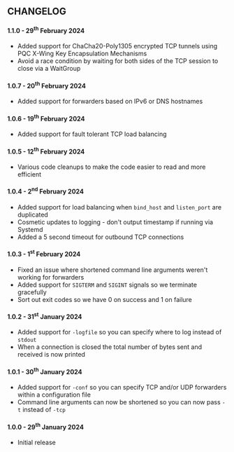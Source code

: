 ## CHANGELOG

#### 1.1.0 - 29<sup>th</sup> February 2024
- Added support for ChaCha20-Poly1305 encrypted TCP tunnels using PQC X-Wing Key Encapsulation Mechanisms
- Avoid a race condition by waiting for both sides of the TCP session to close via a WaitGroup

#### 1.0.7 - 20<sup>th</sup> February 2024
- Added support for forwarders based on IPv6 or DNS hostnames

#### 1.0.6 - 19<sup>th</sup> February 2024
- Added support for fault tolerant TCP load balancing

#### 1.0.5 - 12<sup>th</sup> February 2024
- Various code cleanups to make the code easier to read and more efficient

#### 1.0.4 - 2<sup>nd</sup> February 2024
- Added support for load balancing when `bind_host` and `listen_port` are duplicated
- Cosmetic updates to logging - don't output timestamp if running via Systemd
- Added a 5 second timeout for outbound TCP connections

#### 1.0.3 - 1<sup>st</sup> February 2024
- Fixed an issue where shortened command line arguments weren't working for forwarders
- Added support for `SIGTERM` and `SIGINT` signals so we terminate gracefully
- Sort out exit codes so we have 0 on success and 1 on failure

#### 1.0.2 - 31<sup>st</sup> January 2024
- Added support for `-logfile` so you can specify where to log instead of `stdout`
- When a connection is closed the total number of bytes sent and received is now printed

#### 1.0.1 - 30<sup>th</sup> January 2024
- Added support for `-conf` so you can specify TCP and/or UDP forwarders within a configuration file
- Command line arguments can now be shortened so you can now pass `-t` instead of `-tcp` 

#### 1.0.0 - 29<sup>th</sup> January 2024
- Initial release
